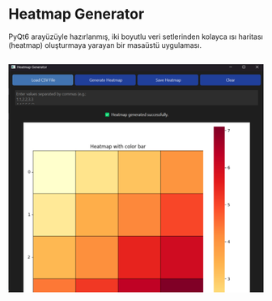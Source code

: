 # Heatmap Generator

PyQt6 arayüzüyle hazırlanmış, iki boyutlu veri setlerinden kolayca ısı haritası (heatmap) oluşturmaya yarayan bir masaüstü uygulaması.
## 

![heatmap-preview](https://github.com/ksyaren/Heat_Map/blob/main/image.png)

